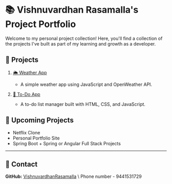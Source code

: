 # 📚 Vishnuvardhan Rasamalla's Project Portfolio

Welcome to my personal project collection! Here, you'll find a collection of the projects I've built as part of my learning and growth as a developer.

## 📌 Projects

1. [🌦️ Weather App](./Weather-App/)
   - A simple weather app using JavaScript and OpenWeather API.

2. [📝 To-Do App](./To-Do-App/)
   - A to-do list manager built with HTML, CSS, and JavaScript.

## 📌 Upcoming Projects
- Netflix Clone
- Personal Portfolio Site
- Spring Boot + Spring or Angular Full Stack Projects

---

## 📩 Contact
**GitHub:** [VishnuvardhanRasamalla](https://github.com/VishnuvardhanRasamalla)
\\ Phone number - 9441531729
